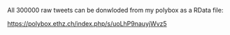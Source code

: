 All 300000 raw tweets can be donwloded from my polybox as a RData file:


https://polybox.ethz.ch/index.php/s/uoLhP9nauyjWvz5
